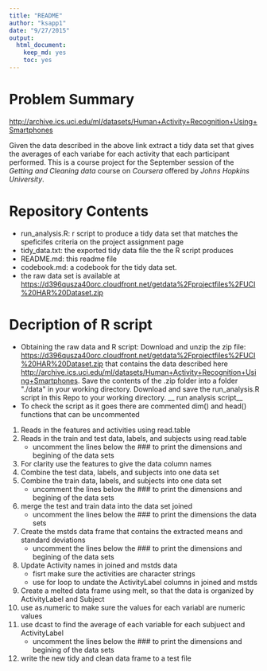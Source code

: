 ```yaml
---
title: "README"
author: "ksapp1"
date: "9/27/2015"
output: 
  html_document: 
    keep_md: yes
    toc: yes
---
```


# Problem Summary

<http://archive.ics.uci.edu/ml/datasets/Human+Activity+Recognition+Using+Smartphones>

Given the data described in the above link extract a tidy data set that gives the averages of each variabe for each activity that each participant performed. This is a course project for the September session of the _Getting and Cleaning data_ course on _Coursera_ offered by _Johns Hopkins University_.

# Repository Contents
* run_analysis.R: r script to produce a tidy data set that matches the speficifes criteria on the project assignment page
* tidy_data.txt: the exported tidy data file the the R script produces
* README.md: this readme file
* codebook.md: a codebook for the tidy data set.
* the raw data set is available at <https://d396qusza40orc.cloudfront.net/getdata%2Fprojectfiles%2FUCI%20HAR%20Dataset.zip>

# Decription of R script
* Obtaining the raw data and R script: Download and unzip the zip file: <https://d396qusza40orc.cloudfront.net/getdata%2Fprojectfiles%2FUCI%20HAR%20Dataset.zip> that contains the data described here <http://archive.ics.uci.edu/ml/datasets/Human+Activity+Recognition+Using+Smartphones>. Save the contents of the .zip folder into a folder "./data" in your working directory. Download and save the run_analysis.R script in this Repo to your working directory.
__ run analysis script__
* To check the script as it goes there are commented dim() and head() functions that can be uncommented
1. Reads in the features and activities using read.table
2. Reads in the train and test data, labels, and subjects using read.table
    * uncomment the lines below the ### to print the dimensions and begining of the data sets
3. For clarity use the features to give the data column names
4. Combine the test data, labels, and subjects into one data set
5. Combine the train data, labels, and subjects into one data set
    * uncomment the lines below the ### to print the dimensions and begining of the data sets
6. merge the test and train data into the data set joined
    * uncomment the lines below the ### to print the dimensions the data sets
7. Create the mstds data frame that contains the extracted means and standard deviations
    * uncomment the lines below the ### to print the dimensions and begining of the data sets
8. Update Activity names in joined and mstds data
    * fisrt make sure the activities are character strings
    * use for loop to undate the ActivityLabel columns in joined and mstds
9. Create a melted data frame using melt, so that the data is organized by ActivityLabel and Subject
10. use as.numeric to make sure the values for each variabl are numeric values
11. use dcast to find the average of each variable for each subjuect and ActivityLabel
    * uncomment the lines below the ### to print the dimensions and begining of the data sets
12. write the new tidy and clean data frame to a test file